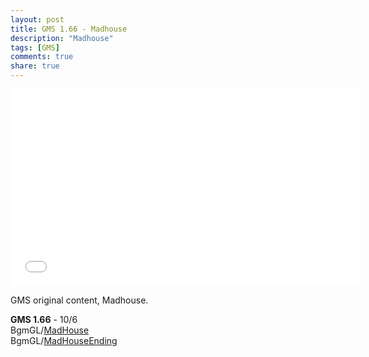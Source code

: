 ```yaml
---
layout: post
title: GMS 1.66 - Madhouse
description: "Madhouse"
tags: [GMS]
comments: true
share: true
---
```


<iframe width="560" height="315" src="//www.youtube.com/embed/videoseries?list=PLARr36qkoiWZqaLNa2pYhAgNeqm-PWLkX" frameborder="0" allowfullscreen></iframe>

GMS original content, Madhouse.  

<b>GMS 1.66</b> - 10/6  
BgmGL/<a href="http://youtu.be/lRC_rHuks08">MadHouse</a>  
BgmGL/<a href="http://youtu.be/61JeULEXhZg">MadHouseEnding</a>
